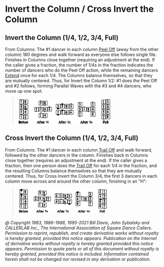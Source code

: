 
# Invert the Column / Cross Invert the Column

## Invert the Column (1/4, 1/2, 3/4, Full)

From Columns: The #1 dancer in each column [Peel Off](../plus/peel_off.md) (away from the other
column) 180 degrees and walk forward as everyone else follows single file.
Finishes in Columns close together (requiring an adjustment at the end). If the
caller gives a fraction, the number of 1/4s in the fraction indicates the number
of dancers who do the Peel Off action, while the remaining dancers [Extend](../b2/extend.md) once
for each 1/4. The Columns balance themselves, so that they are mutually
centered. Thus, for Invert the Column 1/2: #1 does the Peel Off and #2 follows,
forming Parallel Waves with the #3 and #4 dancers, who move up one spot.

> 
> ![alt](invert_the_column.png)
>

## Cross Invert the Column (1/4, 1/2, 3/4, Full)

From Columns: The #1 dancer in each column [Trail Off](../a2/trail_off.md) and walk forward,
followed by the other dancers in the column. Finishes back in Columns close
together (requires an adjustment at the end). If the caller gives a fraction,
then one person does the [Trail Off](../a2/trail_off.md) for each 1/4 in the fraction, and the
resulting Columns balance themselves so that they are mutually centered. Thus,
for Cross Invert the Column 3/4, the first 3 dancers in each column move across
and around the other column, finishing in an "H":

>
> ![alt](cross_invert_the_column.png)
>

###### @ Copyright 1983, 1986-1988, 1995-2021 Bill Davis, John Sybalsky and CALLERLAB Inc., The International Association of Square Dance Callers. Permission to reprint, republish, and create derivative works without royalty is hereby granted, provided this notice appears. Publication on the Internet of derivative works without royalty is hereby granted provided this notice appears. Permission to quote parts or all of this document without royalty is hereby granted, provided this notice is included. Information contained herein shall not be changed nor revised in any derivation or publication.
